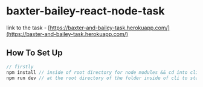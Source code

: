 # baxter-bailey-react-node-task

link to the task - [https://baxter-and-bailey-task.herokuapp.com/](https://baxter-and-bailey-task.herokuapp.com/) 

## How To Set Up

```jsx
// firstly 
npm install // inside of root directory for node modules && cd into client for react modules 
npm run dev // at the root directory of the folder inside of cli to start up server and client 
```
